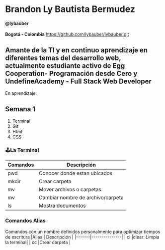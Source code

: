 # Brandon Ly Bautista Bermudez 
#### @lybauber 
**Bogotá - Colombia**
https://github.com/lybauber/lybauber.git

## Amante de la TI y en continuo aprendizaje en diferentes temas del desarrollo web, actualmente estudiante activo de **Egg Cooperation- Programación  desde Cero** y **UndefineAcademy - Full Stack Web Developer**

En aprendizaje:

## Semana 1
1. Terminal
2. Git
3. Html
3. CSS


### 🕹La Terminal
| Comandos | Descripción |
|----------| --------------------------------|
| pwd      |Conocer donde estan ubicados     |
| mkdir    |Crear carpeta                    |
| mv       |Mover archivos o carpetas        |
| mv       |Cambiar nombre de archivo/carpeta|
| ls       |Mostra documentos                |

### Comandos Alias
Comandos con un nombre definidos personalmente para optimizar tiempos de escritura
|Alias  | Descripción   |
|-------|---------------|
| cl    |clear: Limpia la terminal|
| cc    |Crear carpeta            |
